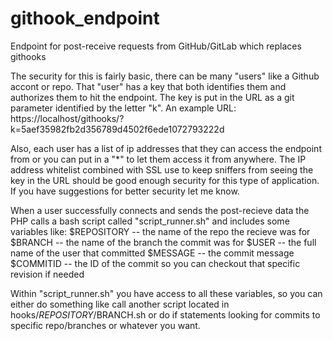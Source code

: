 githook_endpoint
================

Endpoint for post-receive requests from GitHub/GitLab which replaces githooks

The security for this is fairly basic, there can be many "users" like a Github accont or repo.
That "user" has a key that both identifies them and authorizes them to hit the endpoint.
The key is put in the URL as a git parameter identified by the letter "k".
An example URL:
https://localhost/githooks/?k=5aef35982fb2d356789d4502f6ede1072793222d

Also, each user has a list of ip addresses that they can access the endpoint from or you can put in a "*" to let them access it from anywhere.
The IP address whitelist combined with SSL use to keep sniffers from seeing the key in the URL should be good enough security for this type of application.  If you have suggestions for better security let me know.

When a user successfully connects and sends the post-recieve data the PHP calls a bash script called "script_runner.sh" and includes some variables like:
$REPOSITORY -- the name of the repo the recieve was for
$BRANCH -- the name of the branch the commit was for
$USER -- the full name of the user that committed
$MESSAGE -- the commit message
$COMMITID -- the ID of the commit so you can checkout that specific revision if needed

Within "script_runner.sh" you have access to all these variables, so you can either do something like call another script located in hooks/$REPOSITORY/$BRANCH.sh or do if statements looking for commits to specific repo/branches or whatever you want.